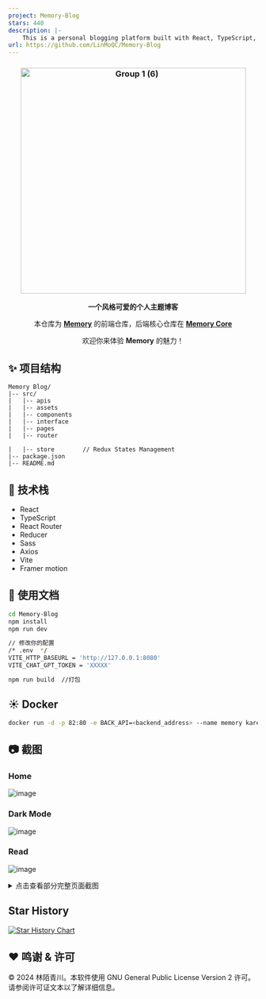 ```yaml
---
project: Memory-Blog
stars: 440
description: |-
    This is a personal blogging platform built with React, TypeScript, and Spring Boot. 
url: https://github.com/LinMoQC/Memory-Blog
---
```


<h3 align="center"><img width="455" alt="Group 1 (6)" src="https://github.com/LinMoQC/Memory-Blog/assets/59323207/36d220c4-0d55-475f-abab-b25bad2ef6f1"></h3>

<p align="center"><strong>一个风格可爱的个人主题博客</strong></p>

<p align="center">本仓库为 <strong><a href="https://github.com/LinMoQC/Memory-Blog">Memory</a></strong> 的前端仓库，后端核心仓库在 <strong><a href="https://github.com/LinMoQC/Memory-Core">Memory Core</a></strong>  
</p>

<p align="center">欢迎你来体验 <strong>Memory</strong> 的魅力！ </p>

  
 ## :sparkles: 项目结构

```text
Memory Blog/
|-- src/
|   |-- apis
|   |-- assets
|   |-- components
|   |-- interface
|   |-- pages
|   |-- router

|   |-- store        // Redux States Management
|-- package.json
|-- README.md
```
  
 ## :wrench: 技术栈 

 - React
 - TypeScript
 - React Router
 - Reducer
 - Sass
 - Axios
 - Vite
 - Framer motion
  
 ## 📄 使用文档 
  
 ```bash
cd Memory-Blog
npm install
npm run dev

// 修改你的配置
/* .env  */
VITE_HTTP_BASEURL = 'http://127.0.0.1:8080'
VITE_CHAT_GPT_TOKEN = 'XXXXX'

npm run build  //打包
 ```
## ☀️ Docker
```bash
docker run -d -p 82:80 -e BACK_API=<backend_address> --name memory karensky/memory_blog:latest
```
  
 ## :camera: 截图 
  
### Home
![image](https://github.com/LinMoQC/Memory-Blog/assets/59323207/aa059596-aef0-496b-8003-4832cbd56ffa)

### Dark Mode
![image](https://github.com/LinMoQC/Memory-Blog/assets/59323207/9a3406d1-c5dd-492c-86ee-06ced76a50bb)

### Read
![image](https://github.com/LinMoQC/Memory-Blog/assets/59323207/161a71ab-6e47-4afd-a3eb-3669ee4a787a)


  
 <details> 
 <summary> 
 点击查看部分完整页面截图 
 </summary> 

### Login
![image](https://github.com/LinMoQC/Memory-Blog/assets/59323207/90c17b57-a5d5-46aa-80d5-e5103d2c9728)

### Admin
![image](https://github.com/LinMoQC/Memory-Blog/assets/59323207/7cddfac9-0ea2-4691-93dd-2a29640149ad)

</details>

## Star History 
  
 <a href="https://star-history.com/#aifuxi/fuxiaochen&Date"> 
  <picture> 
    <source media="(prefers-color-scheme: dark)" srcset="https://api.star-history.com/svg?repos=LinMoQC/Memory-Blog&type=Date&theme=dark" /> 
    <source media="(prefers-color-scheme: light)" srcset="https://api.star-history.com/svg?repos=LinMoQC/Memory-Blog&type=Date" /> 
    <img alt="Star History Chart" src="https://api.star-history.com/svg?repos=LinMoQC/Memory-Blog&type=Date" /> 
  </picture> 
 </a>
  
  
## :heart: 鸣谢 & 许可   
© 2024 林陌青川。本软件使用 GNU General Public License Version 2 许可。请参阅许可证文本以了解详细信息。

